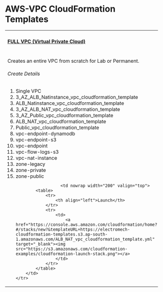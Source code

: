 # AWS-VPC  CloudFormation Templates
<table width="100%">
    <tr>
        <th align="left" colspan="2"><h4><a href="https://github.com/kkpkishan/aws-vpc-cloudformation-templates.git"> FULL VPC (Virtual Private Cloud)</a></h4></th>
    </tr>
    <tr>
        <td width="100%" valign="top">
           <p>Creates an entire VPC from scratch for Lab or Permanent.</p>
           <h6>Create Details</h6>
           <ol>
            <li>Single VPC</li>
            <li>3_AZ_ALB_Natinstance_vpc_cloudformation_template</li>
            <li>ALB_Natinstance_vpc_cloudformation_template</li>
            <li>3_AZ_ALB_NAT_vpc_cloudformation_template</li>
            <li>3_AZ_Public_vpc_cloudformation_template</li>
            <li>ALB_NAT_vpc_cloudformation_template</li>
            <li>Public_vpc_cloudformation_template</li>
            <li>vpc-endpoint-dynamodb</li>
            <li>vpc-endpoint-s3</li>
            <li>vpc-endpoint</li>
            <li>vpc-flow-logs-s3</li>
            <li>vpc-nat-instance</li>
            <li>zone-legacy</li>
            <li>zone-private</li>
            <li>zone-public</li>
            
                      <td nowrap width="200" valign="top">
            <table>
                <tr>
                    <th align="left">Launch</th>
                </tr>
                <tr>
                    <td>
                        <a href="https://console.aws.amazon.com/cloudformation/home?#/stacks/new?&templateURL=https://electromech-cloudformation-templates.s3.ap-south-1.amazonaws.com/ALB_NAT_vpc_cloudformation_template.yml" target="_blank"><img src="https://s3.amazonaws.com/cloudformation-examples/cloudformation-launch-stack.png"></a>
                    </td>
                </tr>
            </table>
        </td>
    </tr> 
 </table>

